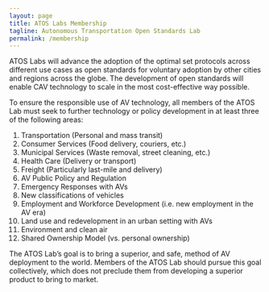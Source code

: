 ```yaml
---
layout: page
title: ATOS Labs Membership
tagline: Autonomous Transportation Open Standards Lab
permalink: /membership
---
```


ATOS Labs will advance the adoption of the optimal set protocols across different use cases as open standards for voluntary adoption by other cities and regions across the globe. The development of open standards will enable CAV technology to scale in the most cost-effective way possible.

To ensure the responsible use of AV technology, all members of the ATOS Lab must seek to further technology or policy development in at least three of the following areas:

1.	Transportation (Personal and mass transit)
2.	Consumer Services (Food delivery, couriers, etc.)
3.	Municipal Services (Waste removal, street cleaning, etc.)
4.	Health Care (Delivery or transport)
5.	Freight (Particularly last-mile and delivery)
6.	AV Public Policy and Regulation
7.	Emergency Responses with AVs
8.	New classifications of vehicles
9.	Employment and Workforce Development (i.e. new employment in the AV era)
10.	Land use and redevelopment in an urban setting with AVs
11.	Environment and clean air
12.	Shared Ownership Model (vs. personal ownership)

The ATOS Lab’s goal is to bring a superior, and safe, method of AV deployment to the world. Members of the ATOS Lab should pursue this goal collectively, which does not preclude them from developing a superior product to bring to market.
